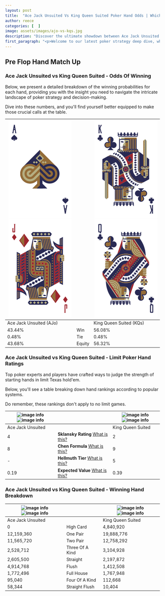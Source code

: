 ```yaml
---
layout: post
title:  "Ace Jack Unsuited Vs King Queen Suited Poker Hand Odds | Which Is The Better Hand In Poker? A Complete Guide"
author: reece
categories: [  ]
image: assets/images/ajo-vs-kqs.jpg
description: "Discover the ultimate showdown between Ace Jack Unsuited and King Queen Suited in poker! Uncover the odds, strategies, and scenarios where one hand triumphs over the other. Get ready to up your poker game with this thrilling analysis."
first_paragraph: "<p>Welcome to our latest poker strategy deep dive, where we're pitting two distinct hands against each other in a high-stakes showdown: Ace Jack Unsuited vs King Queen Suited.</p><p>In the dynamic world of poker, every decision counts, and knowing which hand holds the upper hand is key to your success at the table.</p><p>In this article, we'll dissect these two hands, explore the scenarios where one dominates the other, and equip you with the knowledge to make strategic choices that can tip the odds in your favor.</p><p>Get ready to unravel the intriguing dynamics of these poker hands and elevate your game to new heights.</p>"
---
```




[comment]: # (sp0)

## Pre Flop Hand Match Up

<div class="table hand-ratings" markdown="1"> 



### Ace Jack Unsuited vs King Queen Suited - Odds Of Winning

Below, we present a detailed breakdown of the winning probabilities for each hand, providing you with the insight you need to navigate the intricate landscape of poker strategy and decision-making. 

Dive into these numbers, and you'll find yourself better equipped to make those crucial calls at the table.


    
| ![image info](assets/images/hand1/a.png) ![image info](assets/images/hand1/jo.png) |  | ![image info](assets/images/hand2/k.png) ![image info](assets/images/hand2/q.png) |
| -------- | -------- | -------- |
| Ace Jack Unsuited (AJo) |  | King Queen Suited (KQs) |
| 43.44% | Win | 56.08% |
| 0.48% | Tie | 0.48% |
| 43.68% | Equity | 56.32% |




[comment]: # (sp1)



### Ace Jack Unsuited vs King Queen Suited - Limit Poker Hand Ratings

Top poker experts and players have crafted ways to judge the strength of starting hands in limit Texas hold'em. 

Below, you'll see a table breaking down hand rankings according to popular systems. 

Do remember, these rankings don't apply to no limit games.


    
| ![image info](https://www.riverpairs.com/assets/images/hand1/a.png) ![image info](https://www.riverpairs.com/assets/images/hand1/jo.png) |  | ![image info](https://www.riverpairs.com/assets/images/hand2/k.png) ![image info](https://www.riverpairs.com/assets/images/hand2/q.png) |
| -------- | -------- | -------- |
| Ace Jack Unsuited |  | King Queen Suited |
| 4 | **Sklansky Rating** [What is this?](/sklansky-rating-explained) | 2 |
| 8 | **Chen Formula** [What is this?](/chen-formula-explained) | 9 |
| - | **Hellmuth Tier** [What is this?](/Hellmuth-tier-explained) | 5 |
| 0.19 | **Expected Value** [What is this?](/expected-value-explained) | 0.39 |




[comment]: # (sp2)



### Ace Jack Unsuited vs King Queen Suited - Winning Hand Breakdown


    
| ![image info](https://www.riverpairs.com/assets/images/hand1/a.png) ![image info](https://www.riverpairs.com/assets/images/hand1/jo.png) |  | ![image info](https://www.riverpairs.com/assets/images/hand2/k.png) ![image info](https://www.riverpairs.com/assets/images/hand2/q.png) |
| -------- | -------- | -------- |
| Ace Jack Unsuited |  | King Queen Suited |
| 0 | High Card | 4,840,920 |
| 12,159,360 | One Pair | 19,888,776 |
| 11,565,720 | Two Pair | 12,758,292 |
| 2,528,712 | Three Of A Kind | 3,104,928 |
| 2,605,500 | Straight | 2,197,872 |
| 4,914,768 | Flush | 1,412,508 |
| 1,772,496 | Full House | 1,767,948 |
| 95,040 | Four Of A Kind | 112,668 |
| 58,344 | Straight Flush | 10,404 |




[comment]: # (sp3)



</div>

[comment]: # (sp4)



[comment]: # (sp5)

